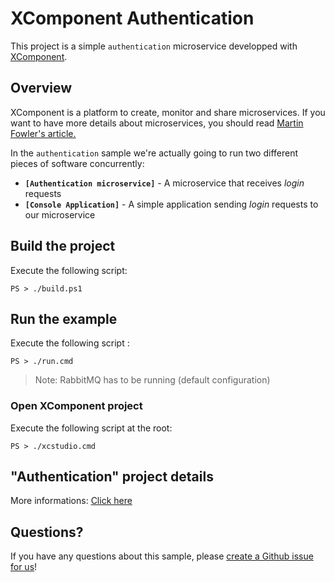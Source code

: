 # XComponent Authentication

This project is a simple `authentication` microservice developped with [XComponent](http://www.xcomponent.com).

## Overview

XComponent is a platform to create, monitor and share microservices.
If you want to have more details about microservices, you should read [Martin Fowler's article.](http://martinfowler.com/articles/microservices.html)

In the `authentication` sample we're actually going to run two different pieces of software concurrently:
* **`[Authentication microservice]`** - A microservice that receives *login* requests 
* **`[Console Application]`** - A simple application sending *login* requests to our microservice

## Build the project

Execute the following script:
```
PS > ./build.ps1
```

## Run the example

Execute the following script :
```
PS > ./run.cmd
```

> Note: RabbitMQ has to be running (default configuration)

### Open XComponent project

Execute the following script at the root:
```
PS > ./xcstudio.cmd
```

## "Authentication" project details

More informations: [Click here](documentation/README.md)

## Questions?

If you have any questions about this sample, please [create a Github issue for us](https://github.com/xcomponent/xcomponent/issues)!

